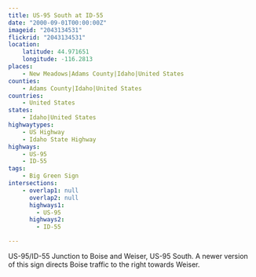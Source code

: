 ```yaml
---
title: US-95 South at ID-55
date: "2000-09-01T00:00:00Z"
imageid: "2043134531"
flickrid: "2043134531"
location:
    latitude: 44.971651
    longitude: -116.2813
places:
    - New Meadows|Adams County|Idaho|United States
counties:
    - Adams County|Idaho|United States
countries:
    - United States
states:
    - Idaho|United States
highwaytypes:
    - US Highway
    - Idaho State Highway
highways:
    - US-95
    - ID-55
tags:
    - Big Green Sign
intersections:
    - overlap1: null
      overlap2: null
      highways1:
        - US-95
      highways2:
        - ID-55

---
```

US-95/ID-55 Junction to Boise and Weiser, US-95 South.  A newer version of this sign directs Boise traffic to the right towards Weiser.